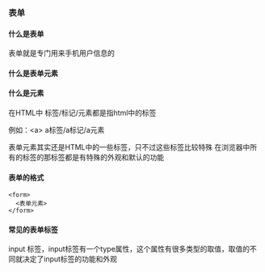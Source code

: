 ### 表单

#### 什么是表单

表单就是专门用来手机用户信息的

#### 什么是表单元素



#### 什么是元素

在HTML中 标签/标记/元素都是指html中的标签

例如：&lt;a&gt; a标签/a标记/a元素



表单元素其实还是HTML中的一些标签，只不过这些标签比较特殊  在浏览器中所有的标签的那标签都是有特殊的外观和默认的功能

#### 表单的格式

```
<form>
  <表单元素>
</form>
```

#### 常见的表单标签

input 标签，input标签有一个type属性，这个属性有很多类型的取值，取值的不同就决定了input标签的功能和外观





